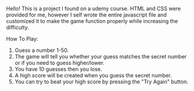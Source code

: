 Hello! This is a project I found on a udemy course. HTML and CSS were provided for me, however I self wrote the entire javascript file and customized it to make the game function properly while increasing the difficulty. 

How To Play:
1. Guess a number 1-50.
2. The game will tell you whether your guess matches the secret number or if you need to guess higher/lower.
3. You have 10 guesses then you lose.
4. A high score will be created when you guess the secret number.
5. You can try to beat your high score by pressing the "Try Again" button.
